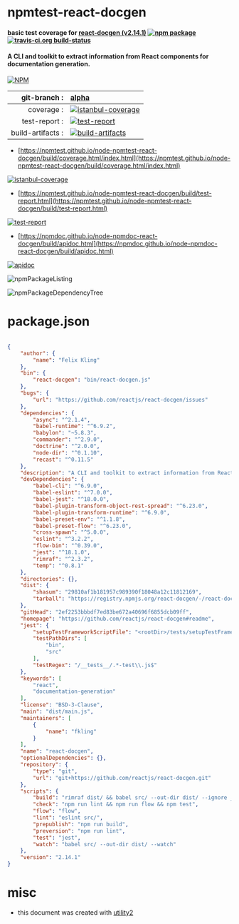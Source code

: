 # npmtest-react-docgen

#### basic test coverage for  [react-docgen (v2.14.1)](https://github.com/reactjs/react-docgen#readme)  [![npm package](https://img.shields.io/npm/v/npmtest-react-docgen.svg?style=flat-square)](https://www.npmjs.org/package/npmtest-react-docgen) [![travis-ci.org build-status](https://api.travis-ci.org/npmtest/node-npmtest-react-docgen.svg)](https://travis-ci.org/npmtest/node-npmtest-react-docgen)

#### A CLI and toolkit to extract information from React components for documentation generation.

[![NPM](https://nodei.co/npm/react-docgen.png?downloads=true&downloadRank=true&stars=true)](https://www.npmjs.com/package/react-docgen)

| git-branch : | [alpha](https://github.com/npmtest/node-npmtest-react-docgen/tree/alpha)|
|--:|:--|
| coverage : | [![istanbul-coverage](https://npmtest.github.io/node-npmtest-react-docgen/build/coverage.badge.svg)](https://npmtest.github.io/node-npmtest-react-docgen/build/coverage.html/index.html)|
| test-report : | [![test-report](https://npmtest.github.io/node-npmtest-react-docgen/build/test-report.badge.svg)](https://npmtest.github.io/node-npmtest-react-docgen/build/test-report.html)|
| build-artifacts : | [![build-artifacts](https://npmtest.github.io/node-npmtest-react-docgen/glyphicons_144_folder_open.png)](https://github.com/npmtest/node-npmtest-react-docgen/tree/gh-pages/build)|

- [https://npmtest.github.io/node-npmtest-react-docgen/build/coverage.html/index.html](https://npmtest.github.io/node-npmtest-react-docgen/build/coverage.html/index.html)

[![istanbul-coverage](https://npmtest.github.io/node-npmtest-react-docgen/build/screenCapture.buildCi.browser.%252Ftmp%252Fbuild%252Fcoverage.lib.html.png)](https://npmtest.github.io/node-npmtest-react-docgen/build/coverage.html/index.html)

- [https://npmtest.github.io/node-npmtest-react-docgen/build/test-report.html](https://npmtest.github.io/node-npmtest-react-docgen/build/test-report.html)

[![test-report](https://npmtest.github.io/node-npmtest-react-docgen/build/screenCapture.buildCi.browser.%252Ftmp%252Fbuild%252Ftest-report.html.png)](https://npmtest.github.io/node-npmtest-react-docgen/build/test-report.html)

- [https://npmdoc.github.io/node-npmdoc-react-docgen/build/apidoc.html](https://npmdoc.github.io/node-npmdoc-react-docgen/build/apidoc.html)

[![apidoc](https://npmdoc.github.io/node-npmdoc-react-docgen/build/screenCapture.buildCi.browser.%252Ftmp%252Fbuild%252Fapidoc.html.png)](https://npmdoc.github.io/node-npmdoc-react-docgen/build/apidoc.html)

![npmPackageListing](https://npmtest.github.io/node-npmtest-react-docgen/build/screenCapture.npmPackageListing.svg)

![npmPackageDependencyTree](https://npmtest.github.io/node-npmtest-react-docgen/build/screenCapture.npmPackageDependencyTree.svg)



# package.json

```json

{
    "author": {
        "name": "Felix Kling"
    },
    "bin": {
        "react-docgen": "bin/react-docgen.js"
    },
    "bugs": {
        "url": "https://github.com/reactjs/react-docgen/issues"
    },
    "dependencies": {
        "async": "^2.1.4",
        "babel-runtime": "^6.9.2",
        "babylon": "~5.8.3",
        "commander": "^2.9.0",
        "doctrine": "^2.0.0",
        "node-dir": "^0.1.10",
        "recast": "^0.11.5"
    },
    "description": "A CLI and toolkit to extract information from React components for documentation generation.",
    "devDependencies": {
        "babel-cli": "^6.9.0",
        "babel-eslint": "^7.0.0",
        "babel-jest": "^18.0.0",
        "babel-plugin-transform-object-rest-spread": "^6.23.0",
        "babel-plugin-transform-runtime": "^6.9.0",
        "babel-preset-env": "^1.1.8",
        "babel-preset-flow": "^6.23.0",
        "cross-spawn": "^5.0.0",
        "eslint": "^3.2.2",
        "flow-bin": "^0.39.0",
        "jest": "^18.1.0",
        "rimraf": "^2.3.2",
        "temp": "^0.8.1"
    },
    "directories": {},
    "dist": {
        "shasum": "29810af1b181957c989390f18048a12c11812169",
        "tarball": "https://registry.npmjs.org/react-docgen/-/react-docgen-2.14.1.tgz"
    },
    "gitHead": "2ef2253bbbdf7ed83be672a40696f6855dcb09ff",
    "homepage": "https://github.com/reactjs/react-docgen#readme",
    "jest": {
        "setupTestFrameworkScriptFile": "<rootDir>/tests/setupTestFramework.js",
        "testPathDirs": [
            "bin",
            "src"
        ],
        "testRegex": "/__tests__/.*-test\\.js$"
    },
    "keywords": [
        "react",
        "documentation-generation"
    ],
    "license": "BSD-3-Clause",
    "main": "dist/main.js",
    "maintainers": [
        {
            "name": "fkling"
        }
    ],
    "name": "react-docgen",
    "optionalDependencies": {},
    "repository": {
        "type": "git",
        "url": "git+https://github.com/reactjs/react-docgen.git"
    },
    "scripts": {
        "build": "rimraf dist/ && babel src/ --out-dir dist/ --ignore __tests__,__mocks__",
        "check": "npm run lint && npm run flow && npm test",
        "flow": "flow",
        "lint": "eslint src/",
        "prepublish": "npm run build",
        "preversion": "npm run lint",
        "test": "jest",
        "watch": "babel src/ --out-dir dist/ --watch"
    },
    "version": "2.14.1"
}
```



# misc
- this document was created with [utility2](https://github.com/kaizhu256/node-utility2)
